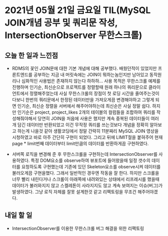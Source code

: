 # 2021년 05월 21일 금요일 TIL(MySQL JOIN개념 공부 및 쿼리문 작성, IntersectionObserver 무한스크롤)

## 오늘 한 일과 느낀점
- RDMS의 꽃인 JOIN문에 대한 기본 개념에 대해 공부했다. 배웠던적이 있었지만 프론트엔드를 공부하는 지금 내 머릿속에는 JOIN이 뭐하는놈인지만 남아있고 동작원리나 심화적인 사용법은 존재하지 않는다 하하하... 사용 목적은 무한스크롤 예제를 진행하며 인기순, 최신순으로 프로젝트를 정렬할때 원래 하나의 쿼리문으로 클라이언트에서 정렬해주었는데 사실 무한스크롤의 장점이 첫 로딩 시간을 줄여주는것이다보니 한번의 쿼리문에서 한정된 데이터만을 가져오게끔 변경해야하고 그렇게 되면 인기순, 최신순 정렬을 서버에서 해주어야하는데 최신순은 사실 정말 쉽다. 하지만 인기순은 project, project_likes 2개의 테이블의 컬럼들을 조합하여 쿼리를 작성해줘야해서 당연히 JOIN을 처음에 사용은 했지만 계속 중복된 데이터들이 여러개 담긴 데이터만 반환되었고 이건 무작정 쿼리를 쓰는것보다 개념을 정확히 알아보고 하는게 나을것 같아 생활코딩에서 정말 간략히 11분짜리 MySQL JOIN 영상을 시청하였고 바로 아주 간단히 구현이 되었다. 그리고 뒤에 LIMIT절을 붙혀주어 현재 page * limit번째 데이터부터 limit만큼의 데이터를 반환하게끔 구현하였다.

- 서버쪽 로직을 변경해 준 후 무한스크롤을 구현하는데 IntersectionObserver를 사용하였다. 특정 DOM요소를 observe하여 뷰포트에 들어왔을때 일정 갯수의 데이터를 요청하도록 구현했는데 기존에 있던 Skeleton요소를 observe시켜 데이터를 불러오게끔 구현을했다. 그래서 일반적인 경우엔 작동을 잘 한다. 하지만 스크롤을 너무 빨리 내린다거나 스크롤이 아래쪽에 내려와있는 상태에서 리프레시를 했을때 데이터가 불러와지지 않고 스켈레톤이 사라지지도 않고 계속 보여지는 이슈(버그)가 발생하였다. 그냥 로직 자체를 잘못 설계한것 같고 리팩토링을 무조건 해주어야겠다.

## 내일 할 일
- IntersectionObserver를 이용한 무한스크롤 버그 해결을 위한 리팩토링
